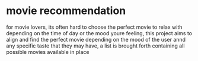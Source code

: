 # movie recommendation
for movie lovers, its often hard to choose the perfect movie to relax with depending on the time of day or the mood youre feeling, this project aims to align and find the perfect movie depending on the mood of the user annd any specific taste that they may have, a list is brought forth containing all possible movies available in place
